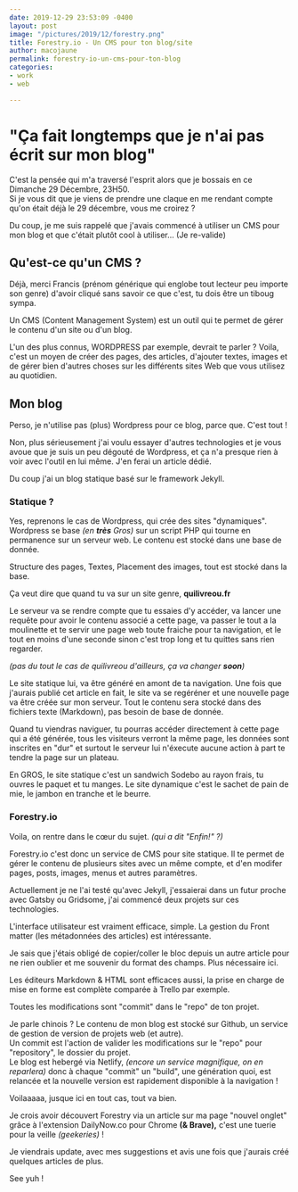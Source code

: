 ```yaml
---
date: 2019-12-29 23:53:09 -0400
layout: post
image: "/pictures/2019/12/forestry.png"
title: Forestry.io - Un CMS pour ton blog/site
author: macojaune
permalink: forestry-io-un-cms-pour-ton-blog
categories:
- work
- web

---
```

# "Ça fait longtemps que je n'ai pas écrit sur mon blog"

C'est la pensée qui m'a traversé l'esprit alors que je bossais en ce Dimanche 29 Décembre,  23H50.  
Si je vous dit que je viens de prendre une claque en me rendant compte qu'on était déjà le 29 décembre, vous me croirez ?

Du coup, je me suis rappelé que j'avais commencé à utiliser un CMS pour mon blog et que c'était plutôt cool à utiliser… (Je re-valide)

## Qu'est-ce qu'un CMS ?

Déjà, merci Francis (prénom générique qui englobe tout lecteur peu importe son genre) d'avoir cliqué sans savoir ce que c'est, tu dois être un tiboug sympa.

Un CMS (Content Management System) est un outil qui te permet de gérer le contenu d'un site ou d'un blog.

L'un des plus connus, WORDPRESS par exemple, devrait te parler ? Voila, c'est un moyen de créer des pages, des articles, d'ajouter textes, images et de gérer bien d'autres choses sur les différents sites Web que vous utilisez au quotidien.

## Mon blog

Perso, je n'utilise pas (plus) Wordpress pour ce blog, parce que. C'est tout !

Non, plus sérieusement j'ai voulu essayer d'autres technologies et je vous avoue que je suis un peu dégouté de Wordpress, et ça n'a presque rien à voir avec l'outil en lui même. J'en ferai un article dédié.

Du coup j'ai un blog statique basé sur le framework Jekyll.

### Statique ?

Yes, reprenons le cas de Wordpress, qui crée des sites "dynamiques". Wordpress se base _(en **très** Gros)_ sur un script PHP qui tourne en permanence sur un serveur web. Le contenu est stocké dans une base de donnée.

Structure des pages, Textes, Placement des images, tout est stocké dans la base.

Ça veut dire que quand tu va sur un site genre, **quilivreou.fr**

Le serveur va se rendre compte que tu essaies d'y accéder, va lancer une requête pour avoir le contenu associé a cette page, va passer le tout a la moulinette et te servir une page web toute fraiche pour ta navigation, et le tout en moins d'une seconde sinon c'est trop long et tu quittes sans rien regarder.

_(pas du tout le cas de quilivreou d'ailleurs, ça va changer **soon**)_

Le site statique lui, va être généré en amont de ta navigation. Une fois que j'aurais publié cet article en fait, le site va se regéréner et une nouvelle page va être créée sur mon serveur. Tout le contenu sera stocké dans des fichiers texte (Markdown), pas besoin de base de donnée.

Quand tu viendras naviguer, tu pourras accéder directement à cette page qui a été générée, tous les visiteurs verront la même page, les données sont inscrites en "dur" et surtout le serveur lui n'éxecute aucune action à part te tendre la page sur un plateau.

En GROS, le site statique c'est un sandwich Sodebo au rayon frais, tu ouvres le paquet et tu manges. Le site dynamique c'est le sachet de pain de mie, le jambon en tranche et le beurre.

### Forestry.io

Voila, on rentre dans le cœur du sujet. _(qui a dit "Enfin!" ?)_ 

Forestry.io c'est donc un service de CMS pour site statique. Il te permet de gérer le contenu de plusieurs sites avec un même compte, et d'en modifer pages, posts, images, menus et autres paramètres.

Actuellement je ne l'ai testé qu'avec Jekyll, j'essaierai dans un futur proche avec Gatsby ou Gridsome, j'ai commencé deux projets sur ces technologies.

L'interface utilisateur est vraiment efficace, simple. La gestion du Front matter (les métadonnées des articles) est intéressante. 

Je sais que j'étais obligé de copier/coller le bloc depuis un autre article pour ne rien oublier et me souvenir du format des champs. Plus nécessaire ici.

Les éditeurs Markdown & HTML sont efficaces aussi, la prise en charge de mise en forme est complète comparée à Trello par exemple. 

Toutes les modifications sont "commit" dans le "repo" de ton projet.

Je parle chinois ? Le contenu de mon blog est stocké sur Github, un service de gestion de version de projets web (et autre).   
Un commit est l'action de valider les modifications sur le "repo" pour "repository", le dossier du projet.  
Le blog est hebergé via Netlify, _(encore un service magnifique, on en reparlera)_ donc à chaque "commit" un "build", une génération quoi, est relancée et la nouvelle version est rapidement disponible à la navigation !

Voilaaaaa, jusque ici en tout cas, tout va bien.

Je crois avoir découvert Forestry via un article sur ma page "nouvel onglet" grâce à l'extension DailyNow.co pour Chrome **(& Brave),** c'est une tuerie pour la veille _(geekeries)_ !

Je viendrais update, avec mes suggestions et avis une fois que j'aurais créé quelques articles de plus.

See yuh !
